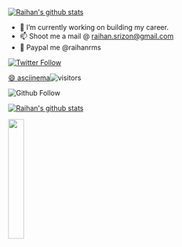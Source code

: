 [![Raihan's github stats](https://github-readme-stats.vercel.app/api?username=raihanrms&show_icons=true&theme=tokyonight&hide_border=true&hide=contribs,prs)](https://github.com/raihanrms/github-readme-stats)

- 🔭 I’m currently working on building my career.
- 📫 Shoot me a mail @ raihan.srizon@gmail.com
- 💸 Paypal me @raihanrms

<p>
  <a href="https://twitter.com/raihan_rms">
    <img alt="Twitter Follow" src="https://img.shields.io/twitter/follow/raihan_rms?style=for-the-badge">
  </a>
</p>
<p>
  <a href="https://asciinema.org/~raihanrms">
    <div style="float:left;">
   😄 asciinema
      <div style="float:left;">
      </div>
    </div>
  </a>
</p>

![visitors](https://visitor-badge.glitch.me/badge?page_id=raihanrms)
<p>
  <img alt="Github Follow" src="https://img.shields.io/github/followers/raihanrms?style=social">
</p>

[![Raihan's github stats](https://github-readme-stats.vercel.app/api/top-langs/?username=raihanrms&show_icons=true&theme=tokyonight&hide_border=true)](https://github.com/samerzmd/github-readme-stats)

<a href="https://samy.pl"><img src="https://raw.githubusercontent.com/samyk/samyk/main/.../c.svg" width="25%" height="25%"></a>
